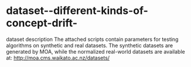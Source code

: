 # dataset--different-kinds-of-concept-drift-
dataset description 
The attached scripts contain parameters for testing algorithms on synthetic and real datasets. 
The synthetic datasets are generated by MOA, while the normalized real-world datasets are available at:
http://moa.cms.waikato.ac.nz/datasets/
